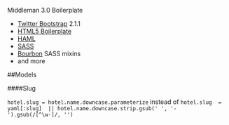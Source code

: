 Middleman 3.0 Boilerplate
- [Twitter Bootstrap](http://twitter.github.com/bootstrap/) 2.1.1  
- [HTML5 Boilerplate](https://github.com/h5bp/html5-boilerplate)   
- [HAML](http://haml.info/)  
- [SASS](http://sass-lang.com/)  
- [Bourbon](http://thoughtbot.com/bourbon/) SASS mixins  
- and more  




##Models

####Slug

`hotel.slug = hotel.name.downcase.parameterize`
instead of 
`hotel.slug  = yaml[:slug]  || hotel.name.downcase.strip.gsub(' ', '-').gsub(/[^\w-]/, '')`



